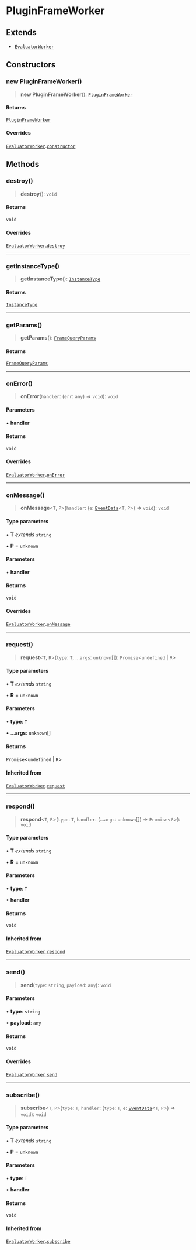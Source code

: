 # PluginFrameWorker

## Extends

- [`EvaluatorWorker`](../../../../evaluator/worker/classes/EvaluatorWorker.md)

## Constructors

### new PluginFrameWorker()

> **new PluginFrameWorker**(): [`PluginFrameWorker`](PluginFrameWorker.md)

#### Returns

[`PluginFrameWorker`](PluginFrameWorker.md)

#### Overrides

[`EvaluatorWorker`](../../../../evaluator/worker/classes/EvaluatorWorker.md).[`constructor`](../../../../evaluator/worker/classes/EvaluatorWorker.md#constructors)

## Methods

### destroy()

> **destroy**(): `void`

#### Returns

`void`

#### Overrides

[`EvaluatorWorker`](../../../../evaluator/worker/classes/EvaluatorWorker.md).[`destroy`](../../../../evaluator/worker/classes/EvaluatorWorker.md#destroy)

***

### getInstanceType()

> **getInstanceType**(): [`InstanceType`](../type-aliases/InstanceType.md)

#### Returns

[`InstanceType`](../type-aliases/InstanceType.md)

***

### getParams()

> **getParams**(): [`FrameQueryParams`](../interfaces/FrameQueryParams.md)

#### Returns

[`FrameQueryParams`](../interfaces/FrameQueryParams.md)

***

### onError()

> **onError**(`handler`: (`err`: `any`) => `void`): `void`

#### Parameters

• **handler**

#### Returns

`void`

#### Overrides

[`EvaluatorWorker`](../../../../evaluator/worker/classes/EvaluatorWorker.md).[`onError`](../../../../evaluator/worker/classes/EvaluatorWorker.md#onerror)

***

### onMessage()

> **onMessage**\<`T`, `P`\>(`handler`: (`e`: [`EventData`](../../../../evaluator/worker/interfaces/EventData.md)\<`T`, `P`\>) => `void`): `void`

#### Type parameters

• **T** *extends* `string`

• **P** = `unknown`

#### Parameters

• **handler**

#### Returns

`void`

#### Overrides

[`EvaluatorWorker`](../../../../evaluator/worker/classes/EvaluatorWorker.md).[`onMessage`](../../../../evaluator/worker/classes/EvaluatorWorker.md#onmessage)

***

### request()

> **request**\<`T`, `R`\>(`type`: `T`, ...`args`: `unknown`[]): `Promise`\<`undefined` \| `R`\>

#### Type parameters

• **T** *extends* `string`

• **R** = `unknown`

#### Parameters

• **type**: `T`

• ...**args**: `unknown`[]

#### Returns

`Promise`\<`undefined` \| `R`\>

#### Inherited from

[`EvaluatorWorker`](../../../../evaluator/worker/classes/EvaluatorWorker.md).[`request`](../../../../evaluator/worker/classes/EvaluatorWorker.md#request)

***

### respond()

> **respond**\<`T`, `R`\>(`type`: `T`, `handler`: (...`args`: `unknown`[]) => `Promise`\<`R`\>): `void`

#### Type parameters

• **T** *extends* `string`

• **R** = `unknown`

#### Parameters

• **type**: `T`

• **handler**

#### Returns

`void`

#### Inherited from

[`EvaluatorWorker`](../../../../evaluator/worker/classes/EvaluatorWorker.md).[`respond`](../../../../evaluator/worker/classes/EvaluatorWorker.md#respond)

***

### send()

> **send**(`type`: `string`, `payload`: `any`): `void`

#### Parameters

• **type**: `string`

• **payload**: `any`

#### Returns

`void`

#### Overrides

[`EvaluatorWorker`](../../../../evaluator/worker/classes/EvaluatorWorker.md).[`send`](../../../../evaluator/worker/classes/EvaluatorWorker.md#send)

***

### subscribe()

> **subscribe**\<`T`, `P`\>(`type`: `T`, `handler`: (`type`: `T`, `e`: [`EventData`](../../../../evaluator/worker/interfaces/EventData.md)\<`T`, `P`\>) => `void`): `void`

#### Type parameters

• **T** *extends* `string`

• **P** = `unknown`

#### Parameters

• **type**: `T`

• **handler**

#### Returns

`void`

#### Inherited from

[`EvaluatorWorker`](../../../../evaluator/worker/classes/EvaluatorWorker.md).[`subscribe`](../../../../evaluator/worker/classes/EvaluatorWorker.md#subscribe)
